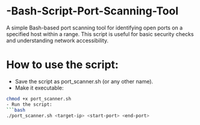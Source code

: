 # -Bash-Script-Port-Scanning-Tool

A simple Bash-based port scanning tool for identifying open ports on a specified host within a range. This script is useful for basic security checks and understanding network accessibility.


# How to use the script:
- Save the script as port_scanner.sh (or any other name).
- Make it executable:
```bash
chmod +x port_scanner.sh
- Run the script:
```bash
./port_scanner.sh <target-ip> <start-port> <end-port>


